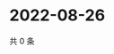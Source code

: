 # 2022-08-26

共 0 条

<!-- BEGIN WEIBO -->
<!-- 最后更新时间 Fri Aug 26 2022 15:13:06 GMT+0800 (China Standard Time) -->

<!-- END WEIBO -->
